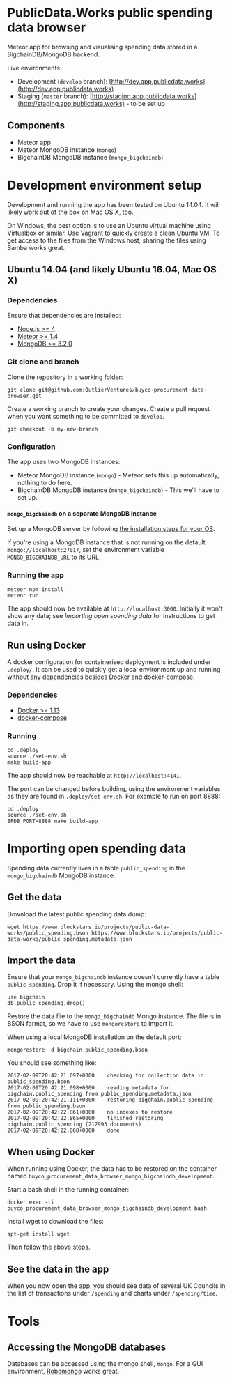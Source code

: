 # PublicData.Works public spending data browser

Meteor app for browsing and visualising spending data stored in a BigchainDB/MongoDB backend.

Live environments:

- Development (`develop` branch): [http://dev.app.publicdata.works](http://dev.app.publicdata.works)
- Staging (`master` branch): [http://staging.app.publicdata.works](http://staging.app.publicdata.works) - to be set up

## Components

- Meteor app
- Meteor MongoDB instance (`mongo`)
- BigchainDB MongoDB instance (`mongo_bigchaindb`)

# Development environment setup

Development and running the app has been tested on Ubuntu 14.04. It will likely work out of the box on Mac OS X, too.

On Windows, the best option is to use an Ubuntu virtual machine using Virtualbox or similar. Use Vagrant to quickly create a clean Ubuntu VM. To get access to the files from the Windows host, sharing the files using Samba works great.

## Ubuntu 14.04 (and likely Ubuntu 16.04, Mac OS X)

### Dependencies
Ensure that dependencies are installed:

- [Node.js >= 4](https://nodejs.org/en/)
- [Meteor >= 1.4](https://www.meteor.com/install)
- [MongoDB >= 3.2.0](https://docs.mongodb.com/manual/installation/)

### Git clone and branch

Clone the repository in a working folder:

```
git clone git@github.com:OutlierVentures/buyco-procurement-data-browser.git
```

Create a working branch to create your changes. Create a pull request when you want something to be committed to `develop`.

```
git checkout -b my-new-branch
```

### Configuration

The app uses two MongoDB instances:

- Meteor MongoDB instance (`mongo`) - Meteor sets this up automatically, nothing to do here.
- BigchainDB MongoDB instance (`mongo_bigchaindb`) - This we'll have to set up.

#### `mongo_bigchaindb` on a separate MongoDB instance

Set up a MongoDB server by following [the installation steps for your OS](https://docs.mongodb.com/manual/installation/).

If you're using a MongoDB instance that is not running on the default `mongo://localhost:27017`, set the environment variable `MONGO_BIGCHAINDB_URL` to its URL.

### Running the app

```
meteor npm install
meteor run
```

The app should now be available at `http://localhost:3000`. Initially it won't show any data; see _Importing open spending data_ for instructions to get data in.

## Run using Docker

A docker configuration for containerised deployment is included under `.deploy/`. It can be used to quickly get a local environment up and running without any dependencies besides Docker and docker-compose.

### Dependencies

- [Docker >= 1.13](https://www.docker.com/products/docker)
- [docker-compose](https://docs.docker.com/compose/install/)

### Running

```
cd .deploy
source ./set-env.sh
make build-app
```

The app should now be reachable at `http://localhost:4141`.

The port can be changed before building, using the environment variables as they are found in `.deploy/set-env.sh`. For example to run on port 8888:

```
cd .deploy
source ./set-env.sh
BPDB_PORT=8888 make build-app
```

# Importing open spending data

Spending data currently lives in a table `public_spending` in the `mongo_bigchaindb` MongoDB instance.

## Get the data

Download the latest public spending data dump:

```
wget https://www.blockstars.io/projects/public-data-works/public_spending.bson https://www.blockstars.io/projects/public-data-works/public_spending.metadata.json
```

## Import the data

Ensure that your `mongo_bigchaindb` instance doesn't currently have a table `public_spending`. Drop it if necessary. Using the mongo shell:

```
use bigchain
db.public_spending.drop()
```

Restore the data file to the `mongo_bigchaindb` Mongo instance. The file is in BSON format, so we have to use `mongorestore` to import it.

When using a local MongoDB installation on the default port:

```
mongorestore -d bigchain public_spending.bson
```

You should see something like:

```
2017-02-09T20:42:21.097+0000    checking for collection data in public_spending.bson
2017-02-09T20:42:21.098+0000    reading metadata for bigchain.public_spending from public_spending.metadata.json
2017-02-09T20:42:21.111+0000    restoring bigchain.public_spending from public_spending.bson
2017-02-09T20:42:22.861+0000    no indexes to restore
2017-02-09T20:42:22.865+0000    finished restoring bigchain.public_spending (212993 documents)
2017-02-09T20:42:22.868+0000    done
```

## When using Docker

When running using Docker, the data has to be restored on the container named `buyco_procurement_data_browser_mongo_bigchaindb_development`.

Start a bash shell in the running container:

```
docker exec -ti buyco_procurement_data_browser_mongo_bigchaindb_development bash
```

Install wget to download the files:

```
apt-get install wget
```

Then follow the above steps.


## See the data in the app

When you now open the app, you should see data of several UK Councils in the list of transactions under `/spending` and charts under `/spending/time`.

# Tools

## Accessing the MongoDB databases

Databases can be accessed using the mongo shell, `mongo`. For a GUI environment, [Robomongo](https://robomongo.org) works great.

